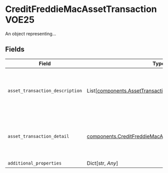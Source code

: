 # CreditFreddieMacAssetTransactionVOE25

An object representing...


## Fields

| Field                                                                                                                        | Type                                                                                                                         | Required                                                                                                                     | Description                                                                                                                  |
| ---------------------------------------------------------------------------------------------------------------------------- | ---------------------------------------------------------------------------------------------------------------------------- | ---------------------------------------------------------------------------------------------------------------------------- | ---------------------------------------------------------------------------------------------------------------------------- |
| `asset_transaction_description`                                                                                              | List[[components.AssetTransactionDescription](../../models/shared/assettransactiondescription.md)]                           | :heavy_check_mark:                                                                                                           | Documentation not found in the MISMO model viewer and not provided by Freddie Mac.                                           |
| `asset_transaction_detail`                                                                                                   | [components.CreditFreddieMacAssetTransactionDetailVOE25](../../models/shared/creditfreddiemacassettransactiondetailvoe25.md) | :heavy_check_mark:                                                                                                           | Documentation not found in the MISMO model viewer and not provided by Freddie Mac.                                           |
| `additional_properties`                                                                                                      | Dict[str, *Any*]                                                                                                             | :heavy_minus_sign:                                                                                                           | N/A                                                                                                                          |